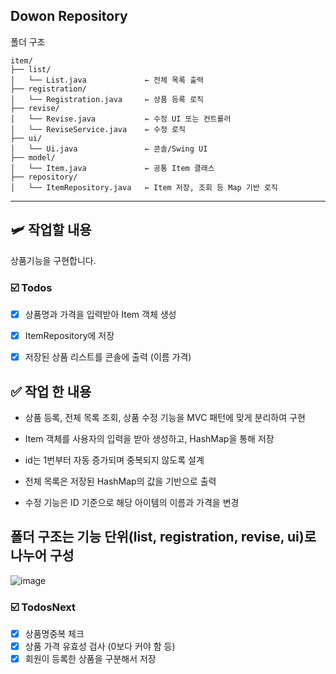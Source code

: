 ## Dowon Repository

폴더 구조
```
item/
├── list/
│   └── List.java             ← 전체 목록 출력
├── registration/
│   └── Registration.java     ← 상품 등록 로직
├── revise/
│   └── Revise.java           ← 수정 UI 또는 컨트롤러
│   └── ReviseService.java    ← 수정 로직
├── ui/
│   └── Ui.java               ← 콘솔/Swing UI
├── model/
│   └── Item.java             ← 공통 Item 클래스
├── repository/
│   └── ItemRepository.java   ← Item 저장, 조회 등 Map 기반 로직
```
---
## 🛩️ 작업할 내용
상품기능을 구현합니다.

### ☑️ Todos
- [x] 상품명과 가격을 입력받아 Item 객체 생성
 - [x] ItemRepository에 저장
- [x] 저장된 상품 리스트를 콘솔에 출력
   (이름 가격)

  
[//]: # (상품 정보 수정 )

[//]: # (삭제가능 )

## ✅ 작업 한 내용
- 상품 등록, 전체 목록 조회, 상품 수정 기능을 MVC 패턴에 맞게 분리하여 구현

- Item 객체를 사용자의 입력을 받아 생성하고, HashMap을 통해 저장

- id는 1번부터 자동 증가되며 중복되지 않도록 설계

- 전체 목록은 저장된 HashMap의 값을 기반으로 출력

- 수정 기능은 ID 기준으로 해당 아이템의 이름과 가격을 변경

폴더 구조는 기능 단위(list, registration, revise, ui)로 나누어 구성
- 

![image]()

### ☑️ TodosNext
- [x] 상품명중복 체크
 - [x] 상품 가격 유효성 검사 (0보다 커야 함 등)
- [x] 회원이 등록한 상품을 구분해서 저장
